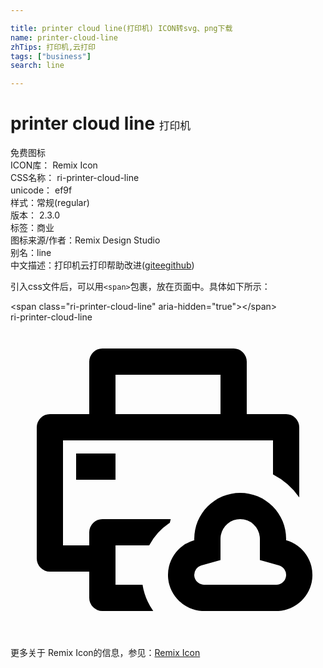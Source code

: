 ```yaml
---

title: printer cloud line(打印机) ICON转svg、png下载
name: printer-cloud-line
zhTips: 打印机,云打印
tags: ["business"]
search: line

---
```


# printer cloud line  <small style="font-size: 60%;font-weight: 100">打印机</small>


<div class="detail-page">
<p>
<span><span class="badge-success badge">免费图标</span> </span>
<br/>
<span>
ICON库：
<span class="badge-secondary badge">Remix Icon</span> 
</span>
<br/>
<span>
CSS名称：
<span class="badge-secondary badge">ri-printer-cloud-line</span> 
</span>
<br/>
<span>
unicode：
<span class="badge-secondary badge">ef9f</span> 
<copy-btn content='ef9f' btn-title=""></copy-btn>
<copy-btn :content='String.fromCodePoint(parseInt("ef9f", 16))' btn-title="复制U"></copy-btn>
</span><br/><span>样式：<span class="badge-light badge">常规(regular)</span></span>
<br/>
<span>
版本：
<span class="badge-secondary badge">2.3.0</span> 
</span><br/><span>标签：<span class="badge-light badge"><router-link to="/tags/business.html">商业</router-link></span></span>
<br/>
<span>图标来源/作者：<span class="badge-light badge">Remix Design Studio</span></span> 
<br/>
<span>别名：<span class="badge-light badge">line</span></span><br/><span class="zh-detail">中文描述：<span class="badge-primary badge">打印机</span><span class="badge-primary badge">云打印</span><span class="help-link"><span>帮助改进</span>(<a href="https://gitee.com/liuwave/icon-helper/edit/master/json/remix/business/printer-cloud-line.json" target="_blank" rel="noopener noreferrer">gitee</a><a href="https://github.com/liuwave/icon-helper/edit/master/json/remix/business/printer-cloud-line.json" target="_blank" rel="noopener noreferrer">github</a></span>)</span><br/>
</p>
</div>
<div class="alert alert-dark">
  <i class="ri-printer-cloud-line ri-xs"></i>
  <i class="ri-printer-cloud-line ri-sm"></i>
  <i class="ri-printer-cloud-line ri-lg"></i>
  <i class="ri-printer-cloud-line ri-2x"></i>
  <i class="ri-printer-cloud-line ri-3x"></i>
  <i class="ri-printer-cloud-line ri-5x"></i>
  <i class="ri-printer-cloud-line ri-7x"></i>
</div>
<div>
  <p>引入css文件后，可以用<code>&lt;span&gt;</code>包裹，放在页面中。具体如下所示：    
  </p>
  <div class="alert alert-primary" style="font-size: 14px">
    &lt;span class="ri-printer-cloud-line" aria-hidden="true"&gt;&lt;/span&gt;
    <copy-btn content='<span class="ri-printer-cloud-line" aria-hidden="true"></span>'></copy-btn>
  </div>
  <div class="alert alert-secondary">
    <i class="ri-printer-cloud-line"
    style="font-size: 24px"
    aria-hidden="true"></i> ri-printer-cloud-line
    <copy-btn content="ri-printer-cloud-line" btn-title="复制图标名称"></copy-btn>
  </div>
</div>
<div id="svg" class="svg-wrap">
<svg xmlns="http://www.w3.org/2000/svg" viewBox="0 0 24 24">
    <g>
        <path fill="none" d="M0 0h24v24H0z"/>
        <path d="M17 2a1 1 0 0 1 1 1v4h3a1 1 0 0 1 1 1l.001 5.346a5.516 5.516 0 0 0-2-1.745L20 9H4v8h2v-1a1 1 0 0 1 1-1h5.207l-.071.283-.03.02A4.763 4.763 0 0 0 10.567 17L8 17v3h2.06a4.73 4.73 0 0 0 .817 2H7a1 1 0 0 1-1-1v-2H3a1 1 0 0 1-1-1V8a1 1 0 0 1 1-1h3V3a1 1 0 0 1 1-1h10zm.5 11a3.5 3.5 0 0 1 3.5 3.5l-.001.103a2.75 2.75 0 0 1-.581 5.392L20.25 22h-5.5l-.168-.005a2.75 2.75 0 0 1-.579-5.392L14 16.5a3.5 3.5 0 0 1 3.5-3.5zm0 2a1.5 1.5 0 0 0-1.473 1.215l-.02.14L16 16.5v1.62l-1.444.406a.75.75 0 0 0 .08 1.466l.109.008h5.51a.75.75 0 0 0 .19-1.474l-1.013-.283L19 18.12V16.5l-.007-.144A1.5 1.5 0 0 0 17.5 15zM8 10v2H5v-2h3zm8-6H8v3h8V4z"/>
    </g>
</svg>

</div>
<detail full-name='ri-printer-cloud-line'></detail>
    
<div><p>更多关于  Remix Icon的信息，参见：<a target="_blank" href="https://iconhelper.cn/remix.html">Remix Icon</a>
</p></div>
